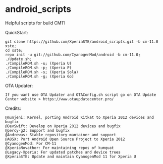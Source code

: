 android_scripts
===============

Helpful scripts for build CM11

QuickStart:

    git clone https://github.com/XperiaSTE/android_scripts.git -b cm-11.0 xste;
    cd xste;
    repo init -u git://github.com/CyanogenMod/android -b cm-11.0;
    ./Update.sh;
    ./CompileROM.sh -u; (Xperia U)
    ./CompileROM.sh -p; (Xperia P)   
    ./CompileROM.sh -s; (Xperia Sola)
    ./CompileROM.sh -g; (Xperia Go) 

OTA Updater:

	If you want use OTA Updater and OTAConfig.sh script go on OTA Update Center website > https://www.otaupdatecenter.pro/

Credits:
    
    @munjeni: Kernel, porting Android Kitkat to Xperia 2012 devices and bugfix
    @DevSwift: Develop on Xperia 2012 devices and bugfix
    @percy-g2: Support and bugfix
    @Andrewas: Stable repository mantainer and support
    @AOSX: Port Android Open Source Project to Xperia 2012
    @CyanogenMod: For CM-11
    @XperiaNovathor: For maintaining repos of kumquat
    @Legacy-Xperia: For updated patches and device trees
    @XperiaSTE: Update and maintain CyanogenMod 11 for Xperia U
